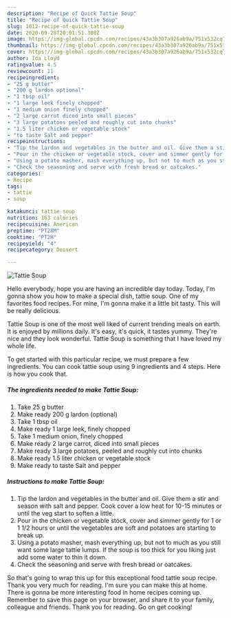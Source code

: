 ```yaml
---
description: "Recipe of Quick Tattie Soup"
title: "Recipe of Quick Tattie Soup"
slug: 1012-recipe-of-quick-tattie-soup
date: 2020-09-28T20:01:51.300Z
image: https://img-global.cpcdn.com/recipes/43a3b307a926ab9a/751x532cq70/tattie-soup-recipe-main-photo.jpg
thumbnail: https://img-global.cpcdn.com/recipes/43a3b307a926ab9a/751x532cq70/tattie-soup-recipe-main-photo.jpg
cover: https://img-global.cpcdn.com/recipes/43a3b307a926ab9a/751x532cq70/tattie-soup-recipe-main-photo.jpg
author: Ida Lloyd
ratingvalue: 4.5
reviewcount: 11
recipeingredient:
- "25 g butter"
- "200 g lardon optional"
- "1 tbsp oil"
- "1 large leek finely chopped"
- "1 medium onion finely chopped"
- "2 large carrot diced into small pieces"
- "3 large potatoes peeled and roughly cut into chunks"
- "1.5 liter chicken or vegetable stock"
- "to taste Salt and pepper"
recipeinstructions:
- "Tip the lardon and vegetables in the butter and oil. Give them a stir and season with salt and pepper. Cook cover a low heat for 10-15 minutes or until the veg start to soften a little."
- "Pour in the chicken or vegetable stock, cover and simmer gently for 1 or 1 1/2 hours or until the vegetables are soft and potatoes are starting to break up."
- "Using a potato masher, mash everything up, but not to much as you still want some large tattie lumps. If the soup is too thick for you liking just add some water to thin it down."
- "Check the seasoning and serve with fresh bread or oatcakes."
categories:
- Recipe
tags:
- tattie
- soup

katakunci: tattie soup 
nutrition: 163 calories
recipecuisine: American
preptime: "PT28M"
cooktime: "PT2H"
recipeyield: "4"
recipecategory: Dessert

---
```



![Tattie Soup](https://img-global.cpcdn.com/recipes/43a3b307a926ab9a/751x532cq70/tattie-soup-recipe-main-photo.jpg)

Hello everybody, hope you are having an incredible day today. Today, I'm gonna show you how to make a special dish, tattie soup. One of my favorites food recipes. For mine, I'm gonna make it a little bit tasty. This will be really delicious.

Tattie Soup is one of the most well liked of current trending meals on earth. It is enjoyed by millions daily. It's easy, it's quick, it tastes yummy. They're nice and they look wonderful. Tattie Soup is something that I have loved my whole life.




To get started with this particular recipe, we must prepare a few ingredients. You can cook tattie soup using 9 ingredients and 4 steps. Here is how you cook that.

##### The ingredients needed to make Tattie Soup:

1. Take 25 g butter
1. Make ready 200 g lardon (optional)
1. Take 1 tbsp oil
1. Make ready 1 large leek, finely chopped
1. Take 1 medium onion, finely chopped
1. Make ready 2 large carrot, diced into small pieces
1. Make ready 3 large potatoes, peeled and roughly cut into chunks
1. Make ready 1.5 liter chicken or vegetable stock
1. Make ready to taste Salt and pepper




##### Instructions to make Tattie Soup:

1. Tip the lardon and vegetables in the butter and oil. Give them a stir and season with salt and pepper. Cook cover a low heat for 10-15 minutes or until the veg start to soften a little.
1. Pour in the chicken or vegetable stock, cover and simmer gently for 1 or 1 1/2 hours or until the vegetables are soft and potatoes are starting to break up.
1. Using a potato masher, mash everything up, but not to much as you still want some large tattie lumps. If the soup is too thick for you liking just add some water to thin it down.
1. Check the seasoning and serve with fresh bread or oatcakes.




So that's going to wrap this up for this exceptional food tattie soup recipe. Thank you very much for reading. I'm sure you can make this at home. There is gonna be more interesting food in home recipes coming up. Remember to save this page on your browser, and share it to your family, colleague and friends. Thank you for reading. Go on get cooking!

